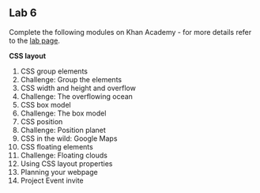 ## Lab 6 

Complete the following modules on Khan Academy - for more details refer to the [lab page](../labs.md).

**CSS layout**

1. CSS group elements
2. Challenge: Group the elements
3. CSS width and height and overflow
4. Challenge: The overflowing ocean
5. CSS box model
6. Challenge: The box model
7. CSS position
8. Challenge: Position planet
9. CSS in the wild: Google Maps
10. CSS floating elements
11. Challenge: Floating clouds
12. Using CSS layout properties
13. Planning your webpage
14. Project Event invite